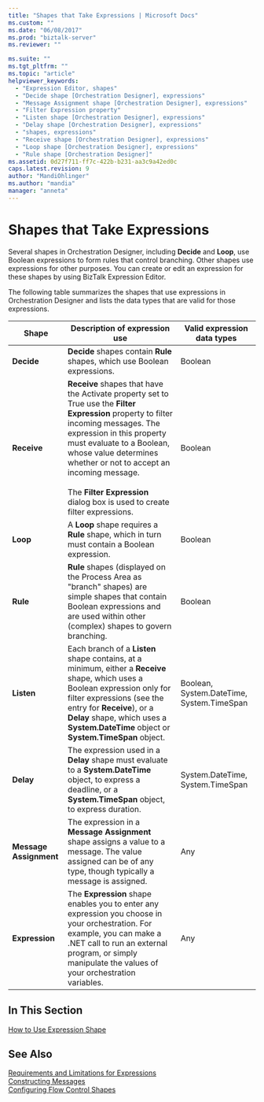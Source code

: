 ```yaml
---
title: "Shapes that Take Expressions | Microsoft Docs"
ms.custom: ""
ms.date: "06/08/2017"
ms.prod: "biztalk-server"
ms.reviewer: ""

ms.suite: ""
ms.tgt_pltfrm: ""
ms.topic: "article"
helpviewer_keywords: 
  - "Expression Editor, shapes"
  - "Decide shape [Orchestration Designer], expressions"
  - "Message Assignment shape [Orchestration Designer], expressions"
  - "Filter Expression property"
  - "Listen shape [Orchestration Designer], expressions"
  - "Delay shape [Orchestration Designer], expressions"
  - "shapes, expressions"
  - "Receive shape [Orchestration Designer], expressions"
  - "Loop shape [Orchestration Designer], expressions"
  - "Rule shape [Orchestration Designer]"
ms.assetid: 0d27f711-ff7c-422b-b231-aa3c9a42ed0c
caps.latest.revision: 9
author: "MandiOhlinger"
ms.author: "mandia"
manager: "anneta"
---
```

# Shapes that Take Expressions
Several shapes in Orchestration Designer, including **Decide** and **Loop**, use Boolean expressions to form rules that control branching. Other shapes use expressions for other purposes. You can create or edit an expression for these shapes by using BizTalk Expression Editor.  
  
 The following table summarizes the shapes that use expressions in Orchestration Designer and lists the data types that are valid for those expressions.  
  
|Shape|Description of expression use|Valid expression data types|  
|-----------|-----------------------------------|---------------------------------|  
|**Decide**|**Decide** shapes contain **Rule** shapes, which use Boolean expressions.|Boolean|  
|**Receive**|**Receive** shapes that have the Activate property set to True use the **Filter Expression** property to filter incoming messages. The expression in this property must evaluate to a Boolean, whose value determines whether or not to accept an incoming message.<br /><br /> The **Filter Expression** dialog box is used to create filter expressions.|Boolean|  
|**Loop**|A **Loop** shape requires a **Rule** shape, which in turn must contain a Boolean expression.|Boolean|  
|**Rule**|**Rule** shapes (displayed on the Process Area as "branch" shapes) are simple shapes that contain Boolean expressions and are used within other (complex) shapes to govern branching.|Boolean|  
|**Listen**|Each branch of a **Listen** shape contains, at a minimum, either a **Receive** shape, which uses a Boolean expression only for filter expressions (see the entry for **Receive**), or a **Delay** shape, which uses a **System.DateTime** object or **System.TimeSpan** object.|Boolean, System.DateTime, System.TimeSpan|  
|**Delay**|The expression used in a **Delay** shape must evaluate to a **System.DateTime** object, to express a deadline, or a **System.TimeSpan** object, to express duration.|System.DateTime, System.TimeSpan|  
|**Message Assignment**|The expression in a **Message Assignment** shape assigns a value to a message. The value assigned can be of any type, though typically a message is assigned.|Any|  
|**Expression**|The **Expression** shape enables you to enter any expression you choose in your orchestration. For example, you can make a .NET call to run an external program, or simply manipulate the values of your orchestration variables.|Any|  
  
## In This Section  
 [How to Use Expression Shape](../core/how-to-use-expression-shape.md)  
  
## See Also  
 [Requirements and Limitations for Expressions](../core/requirements-and-limitations-for-expressions.md)   
 [Constructing Messages](../core/constructing-messages.md)   
 [Configuring Flow Control Shapes](../core/configuring-flow-control-shapes.md)